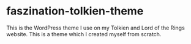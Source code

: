 # faszination-tolkien-theme
This is the WordPress theme I use on my Tolkien and Lord of the Rings website. This is a theme which I created myself from scratch.

